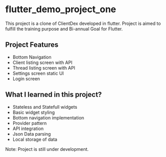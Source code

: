 # flutter_demo_project_one

This project is a clone of ClientDex developed in flutter. Project is aimed to fulfill the training purpose and Bi-annual Goal for Flutter.

## Project Features

- Bottom Navigation
- Client listing screen with API
- Thread listing screen with API
- Settings screen static UI
- Login screen

## What I learned in this project?

- Stateless and Statefull widgets
- Basic widget styling
- Bottom navigation implementation
- Provider pattern
- API integration
- Json Data parsing
- Local storage of data


Note: Project is still under development.

